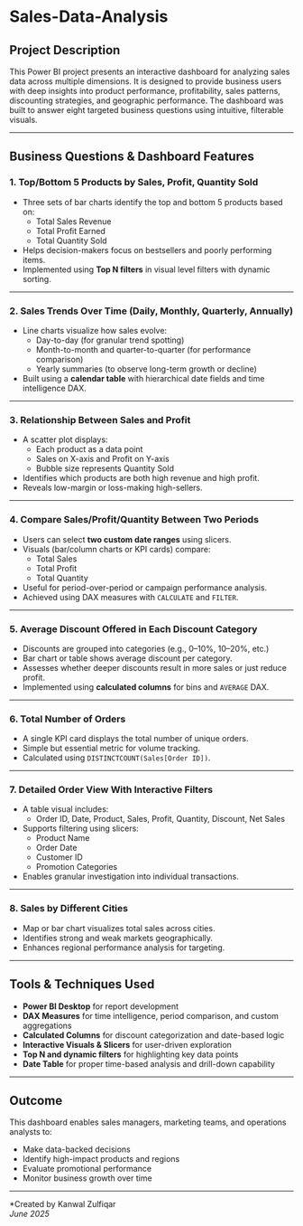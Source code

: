 # Sales-Data-Analysis


## Project Description  
This Power BI project presents an interactive dashboard for analyzing sales data across multiple dimensions. It is designed to provide business users with deep insights into product performance, 
profitability, sales patterns, discounting strategies, and geographic performance. The dashboard was built to answer eight targeted business questions using intuitive, filterable visuals.

---

## Business Questions & Dashboard Features

### 1. **Top/Bottom 5 Products by Sales, Profit, Quantity Sold**
- Three sets of bar charts identify the top and bottom 5 products based on:
  - Total Sales Revenue
  - Total Profit Earned
  - Total Quantity Sold
- Helps decision-makers focus on bestsellers and poorly performing items.
- Implemented using **Top N filters** in visual level filters with dynamic sorting.

---

### 2. **Sales Trends Over Time (Daily, Monthly, Quarterly, Annually)**
- Line charts visualize how sales evolve:
  - Day-to-day (for granular trend spotting)
  - Month-to-month and quarter-to-quarter (for performance comparison)
  - Yearly summaries (to observe long-term growth or decline)
- Built using a **calendar table** with hierarchical date fields and time intelligence DAX.

---

### 3. **Relationship Between Sales and Profit**
- A scatter plot displays:
  - Each product as a data point
  - Sales on X-axis and Profit on Y-axis
  - Bubble size represents Quantity Sold
- Identifies which products are both high revenue and high profit.
- Reveals low-margin or loss-making high-sellers.

---

### 4. **Compare Sales/Profit/Quantity Between Two Periods**
- Users can select **two custom date ranges** using slicers.
- Visuals (bar/column charts or KPI cards) compare:
  - Total Sales
  - Total Profit
  - Total Quantity
- Useful for period-over-period or campaign performance analysis.
- Achieved using DAX measures with `CALCULATE` and `FILTER`.

---

### 5. **Average Discount Offered in Each Discount Category**
- Discounts are grouped into categories (e.g., 0–10%, 10–20%, etc.)
- Bar chart or table shows average discount per category.
- Assesses whether deeper discounts result in more sales or just reduce profit.
- Implemented using **calculated columns** for bins and `AVERAGE` DAX.

---

### 6. **Total Number of Orders**
- A single KPI card displays the total number of unique orders.
- Simple but essential metric for volume tracking.
- Calculated using `DISTINCTCOUNT(Sales[Order ID])`.

---

### 7. **Detailed Order View With Interactive Filters**
- A table visual includes:
  - Order ID, Date, Product, Sales, Profit, Quantity, Discount, Net Sales
- Supports filtering using slicers:
  - Product Name
  - Order Date
  - Customer ID
  - Promotion Categories
- Enables granular investigation into individual transactions.

---

### 8. **Sales by Different Cities**
- Map or bar chart visualizes total sales across cities.
- Identifies strong and weak markets geographically.
- Enhances regional performance analysis for targeting.

---

## Tools & Techniques Used
- **Power BI Desktop** for report development  
- **DAX Measures** for time intelligence, period comparison, and custom aggregations  
- **Calculated Columns** for discount categorization and date-based logic  
- **Interactive Visuals & Slicers** for user-driven exploration  
- **Top N and dynamic filters** for highlighting key data points  
- **Date Table** for proper time-based analysis and drill-down capability  

---

## Outcome  
This dashboard enables sales managers, marketing teams, and operations analysts to:
- Make data-backed decisions
- Identify high-impact products and regions
- Evaluate promotional performance
- Monitor business growth over time

---

*Created by Kanwal Zulfiqar  
*June 2025*
